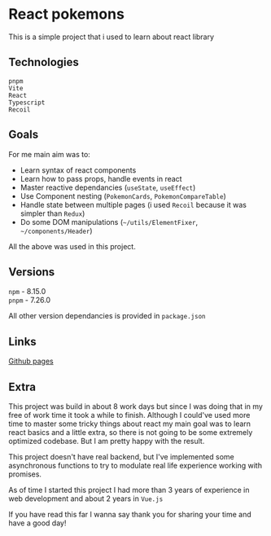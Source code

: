 # React pokemons

This is a simple project that i used to learn about react library

## Technologies

`pnpm`  
`Vite`  
`React`  
`Typescript`  
`Recoil`

## Goals

For me main aim was to:

- Learn syntax of react components
- Learn how to pass props, handle events in react
- Master reactive dependancies (`useState`, `useEffect`)
- Use Component nesting (`PokemonCards`, `PokemonCompareTable`)
- Handle state between multiple pages (i used `Recoil` because it was simpler than `Redux`)
- Do some DOM manipulations (`~/utils/ElementFixer`, `~/components/Header`)

All the above was used in this project.

## Versions

`npm` - 8.15.0  
`pnpm` - 7.26.0

All other version dependancies is provided in `package.json`

## Links

[Github pages](https://arickcodeguy.github.io/react-pokemons/)

## Extra

This project was build in about 8 work days but since I was doing that in my free of work time it took a while to finish. Although I could've used more time to master some tricky things about react my main goal was to learn react basics and a little extra, so there is not going to be some extremely optimized codebase. But I am pretty happy with the result.

This project doesn't have real backend, but I've implemented some asynchronous functions to try to modulate real life experience working with promises.

As of time I started this project I had more than 3 years of experience in web development and about 2 years in `Vue.js`

If you have read this far I wanna say thank you for sharing your time and have a good day!
